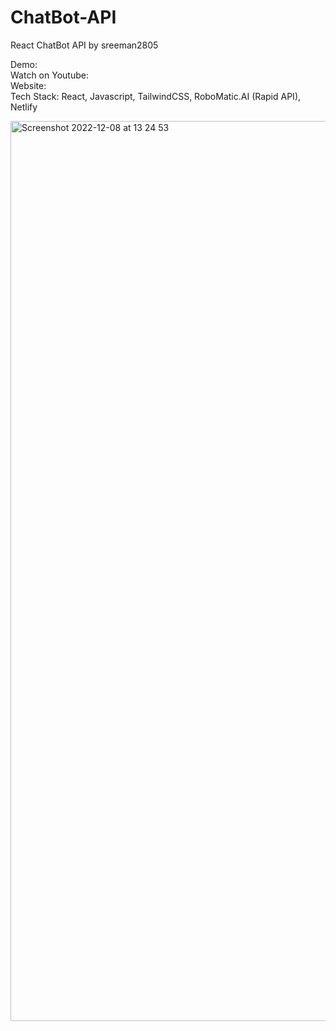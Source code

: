 # ChatBot-API

React ChatBot API by sreeman2805

Demo:  <br>
Watch on Youtube:  <br>
Website:  <br>
Tech Stack: React, Javascript, TailwindCSS, RoboMatic.AI (Rapid API), Netlify <br>

<img width="1440" alt="Screenshot 2022-12-08 at 13 24 53" src="https://user-images.githubusercontent.com/32337103/206445894-1b2f8125-a449-4e51-930a-a4f7e08c6108.png">
